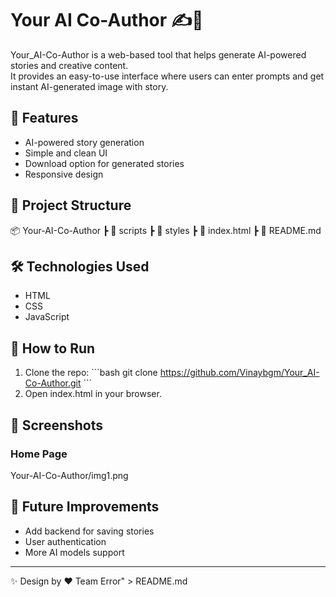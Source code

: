 # Your AI Co-Author ✍️🤖

Your_AI-Co-Author is a web-based tool that helps generate AI-powered stories and creative content.  
It provides an easy-to-use interface where users can enter prompts and get instant AI-generated image with story.

## 🚀 Features
- AI-powered story generation  
- Simple and clean UI  
- Download option for generated stories  
- Responsive design  

## 📂 Project Structure
📦 Your-AI-Co-Author
 ┣ 📂 scripts
 ┣ 📂 styles
 ┣ 📜 index.html
 ┣ 📜 README.md

## 🛠️ Technologies Used
- HTML  
- CSS  
- JavaScript

## 🔧 How to Run
1. Clone the repo:
   \`\`\`bash
   git clone https://github.com/Vinaybgm/Your_AI-Co-Author.git
   \`\`\`
2. Open index.html in your browser.  

## 📸 Screenshots
### Home Page
Your-AI-Co-Author/img1.png
 

## 📌 Future Improvements
- Add backend for saving stories  
- User authentication  
- More AI models support  

---

✨ Design by ❤️ Team Error" > README.md

